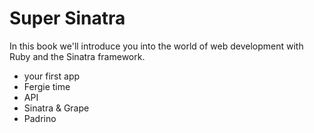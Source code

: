 # Super Sinatra

In this book we'll introduce you into the world of web development with Ruby and the Sinatra framework.

* your first app
* Fergie time
* API
* Sinatra & Grape
* Padrino
